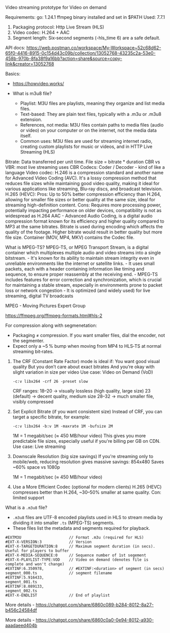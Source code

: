 Video streaming prototype for Video on demand

Requirements:
go: 1.24.1
ffmpeg binary installed and set in $PATH
Used: 7.7.1

1. Packaging protocol: Http Live Stream (HLS)
2. Video codec: H.264 + AAC
3. Segment length: Six‑second segments (-hls_time 6) are a safe default.

API docs:
https://web.postman.co/workspace/My-Workspace~52c68d62-65f0-4416-8915-0c154d43c09b/collection/13052768-43235c2a-53e0-458b-970b-8fa38f9a16bb?action=share&source=copy-link&creator=13052768

Basics:
- https://howvideo.works/ 

- What is m3u8 file?
    - Playlist: M3U files are playlists, meaning they organize and list media files. 
    - Text-based: They are plain text files, typically with a .m3u or .m3u8 extension. 
    - References, not media: M3U files contain paths to media files (audio or video) on your computer or on the internet, not the media data itself. 
    - Common uses: M3U files are used for streaming internet radio, creating custom playlists for music or videos, and in HTTP Live Streaming (HLS)


Bitrate: Data transferred per unit time.
File size = bitrate * duration
CBR vs VBR: most live streaming uses CBR
Codecs: Coder / Decoder - kind of like a language
    Video codec: 
        H.246 is a compression standard and another name for Advanced Video Coding (AVC). It's a lossy compression method that reduces file sizes while maintaining good video quality, making it ideal for various applications like streaming, Blu-ray discs, and broadcast television. 
        H.265 (HEVC):
        Pros: Up to 50% better compression efficiency than H.264, allowing for smaller file sizes or better quality at the same size, ideal for streaming high-definition content. 
        Cons: Requires more processing power, potentially impacting performance on older devices, compatibility is not as widespread as H.264
    AAC - Advanced Audio Coding, is a digital audio compression format known for its efficiency and higher quality compared to MP3 at the same bitrates.
    Bitrate is used during encoding which affects the quality of the footage. Higher bitrate would result in better quality but more file size.
    Container (MOV, MP4, MKV) contains the Codec file.

What is MPEG-TS?
    MPEG-TS, or MPEG Transport Stream, is a digital container which multiplexes multiple audio and video streams into a single bitstream. 
    - It's known for its ability to maintain stream integrity even in unreliable environments like the internet or satellite links.
    - It uses small packets, each with a header containing information like timing and sequence, to ensure proper reassembly at the receiving end. 
    - MPEG-TS includes features for error correction and synchronization, which is crucial for maintaining a stable stream, especially in environments prone to packet loss or network congestion
    - It is optimized (and widely used) for live streaming, digital TV broadcasts

MPEG - Moving Pictures Expert Group

https://ffmpeg.org/ffmpeg-formats.html#hls-2


For compression along with segmenetation:

- Packaging ≠ compression. If you want smaller files, dial the encoder, not the segmenter.
- Expect only a ~5 % bump when moving from MP4 to HLS‑TS at normal streaming bit‑rates.

1. The CRF (Constant Rate Factor) mode is ideal if:
    You want good visual quality
    But you don’t care about exact bitrates
    And you’re okay with slight variation in size per video
    Use case: Video on Demand (VoD)

    ```
    -c:v libx264 -crf 26 -preset slow
    ```

    CRF ranges:
    18–20 → visually lossless (high quality, large size)
    23 (default) → decent quality, medium size
    28–32 → much smaller file, visibly compressed

2. Set Explicit Bitrate (if you want consistent size)
    Instead of CRF, you can target a specific bitrate, for example:

    ```
    -c:v libx264 -b:v 1M -maxrate 1M -bufsize 2M
    ```
    1M = 1 megabit/sec (≈ 450 MB/hour video)
    This gives you more predictable file sizes, especially useful if you're billing per GB on CDN.
    Use case: Live streaming


 3. Downscale Resolution (big size savings)
    If you're streaming only to mobile/web, reducing resolution gives massive savings:
    854x480	Saves ~60% space vs 1080p

    1M = 1 megabit/sec (≈ 450 MB/hour video)

4. Use a More Efficient Codec (optional for modern clients)
    H.265 (HEVC) compresses better than H.264, ~30–50% smaller at same quality. Con: limited support


What is a `.m3u8` file?

- `.m3u8` files are UTF-8 encoded playlists used in HLS to stream media by dividing it into smaller `.ts` (MPEG-TS) segments.
- These files list the metadata and segments required for playback.

```
#EXTM3U                     // Format .m3u (required for HLS)
#EXT-X-VERSION:3            // Version
#EXT-X-TARGETDURATION:8     // Maximum segment duration (in secs). Useful for players to buffer
#EXT-X-MEDIA-SEQUENCE:0     // Sequence number of 1st segement 
#EXT-X-PLAYLIST-TYPE:VOD    // Video on demand (denotes file is complete and won't change)
#EXTINF:6.350978,           // #EXTINF:<duration> of segment (in secs)
segment_000.ts              // segment filename
#EXTINF:5.916433,
segment_001.ts
#EXTINF:8.089133,
segment_002.ts
#EXT-X-ENDLIST              // End of playlist

```

More details - https://chatgpt.com/share/6860c089-b284-8012-8a27-b456c24584df

More details - https://chatgpt.com/share/6860c0a0-0e94-8012-a930-aaadaeed404b

